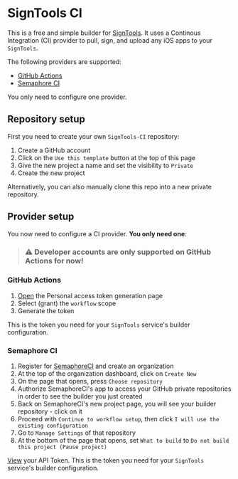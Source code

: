 # SignTools CI

This is a free and simple builder for [SignTools](https://github.com/SignTools/SignTools). It uses a Continous Integration (CI) provider to pull, sign, and upload any iOS apps to your `SignTools`.

The following providers are supported:

- [GitHub Actions](https://docs.github.com/en/actions)
- [Semaphore CI](https://semaphoreci.com/)

You only need to configure one provider.

## Repository setup

First you need to create your own `SignTools-CI` repository:

1. Create a GitHub account
2. Click on the `Use this template` button at the top of this page
3. Give the new project a name and set the visibility to `Private`
4. Create the new project

Alternatively, you can also manually clone this repo into a new private repository.

## Provider setup

You now need to configure a CI provider. **You only need one**:

> ### :warning: Developer accounts are only supported on GitHub Actions for now!

### GitHub Actions

1. [Open](https://github.com/settings/tokens/new) the Personal access token generation page
2. Select (grant) the `workflow` scope
3. Generate the token

This is the token you need for your `SignTools` service's builder configuration.

### Semaphore CI

1. Register for [SemaphoreCI](https://semaphoreci.com/) and create an organization
2. At the top of the organization dashboard, click on `Create New`
3. On the page that opens, press `Choose repository`
4. Authorize SemaphoreCI's app to access your GitHub private repositories in order to see the builder you just created
5. Back on SemaphoreCI's new project page, you will see your builder repository - click on it
6. Proceed with `Continue to workflow setup`, then click `I will use the existing configuration`
7. Go to `Manage Settings` of that repository
8. At the bottom of the page that opens, set `What to build` to `Do not build this project (Pause project)`

[View](https://me.semaphoreci.com/account) your API Token. This is the token you need for your `SignTools` service's builder configuration.
